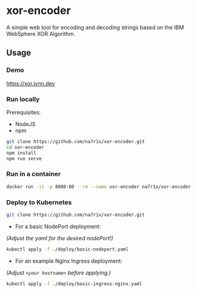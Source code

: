 # xor-encoder

A simple web tool for encoding and decoding strings based on the IBM WebSphere XOR Algorithm.

## Usage

### Demo

https://xor.ivnn.dev

### Run locally

Prerequisites: 
- NodeJS 
- npm

```bash
git clone https://github.com/na7r1x/xor-encoder.git
cd xor-encoder
npm install 
npm run serve
```

### Run in a container

```bash
docker run -it -p 8080:80 --rm --name xor-encoder na7r1x/xor-encoder
```

### Deploy to Kubernetes

```bash
git clone https://github.com/na7r1x/xor-encoder.git
```
- For a basic NodePort deployment:

*(Adjust the yaml for the desired nodePort!)*

```bash
kubectl apply -f ./deploy/basic-nodeport.yaml
```

- For an example Nginx Ingress deployment:

*(Adjust `<your hostname>` before applying.)*

```bash
kubectl apply -f ./deploy/basic-ingress-nginx.yaml
```